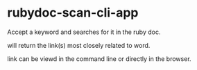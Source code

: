 # rubydoc-scan-cli-app

Accept a keyword and searches for it in the ruby doc.

will return the link(s) most closely related to word.

link can be viewd in the command line or directly in the browser.
